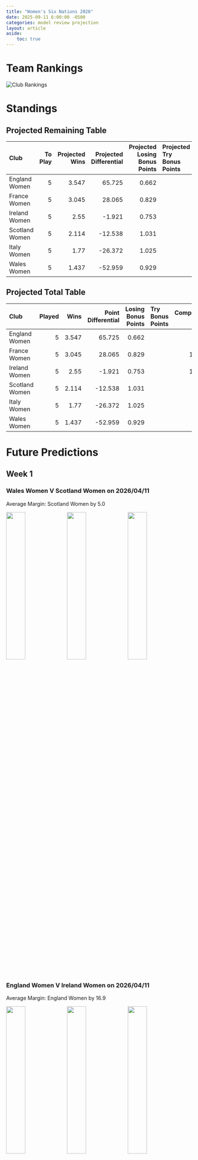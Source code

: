 ```yaml
---  
title: "Women's Six Nations 2026"  
date: 2025-09-11 6:00:00 -0500  
categories: model review projection  
layout: article  
aside:  
    toc: true  
---
```

# Team Rankings


![Club Rankings](plots/rankings_Womens_Six_Nations_2026.png)
# Standings

## Projected Remaining Table


| Club           |   To Play |   Projected Wins |   Projected Differential |   Projected Losing Bonus Points | Projected Try Bonus Points   |   Projected Competition Points |
|:---------------|----------:|-----------------:|-------------------------:|--------------------------------:|:-----------------------------|-------------------------------:|
| England Women  |         5 |            3.547 |                   65.725 |                           0.662 |                              |                         15.2   |
| France Women   |         5 |            3.045 |                   28.065 |                           0.829 |                              |                         13.329 |
| Ireland Women  |         5 |            2.55  |                   -1.921 |                           0.753 |                              |                         11.283 |
| Scotland Women |         5 |            2.114 |                  -12.538 |                           1.031 |                              |                          9.897 |
| Italy Women    |         5 |            1.77  |                  -26.372 |                           1.025 |                              |                          8.477 |
| Wales Women    |         5 |            1.437 |                  -52.959 |                           0.929 |                              |                          7.043 |



## Projected Total Table


| Club           |   Played |   Wins |   Point Differential |   Losing Bonus Points | Try Bonus Points   |   Competition Points |
|:---------------|---------:|-------:|---------------------:|----------------------:|:-------------------|---------------------:|
| England Women  |        5 |  3.547 |               65.725 |                 0.662 |                    |               15.2   |
| France Women   |        5 |  3.045 |               28.065 |                 0.829 |                    |               13.329 |
| Ireland Women  |        5 |  2.55  |               -1.921 |                 0.753 |                    |               11.283 |
| Scotland Women |        5 |  2.114 |              -12.538 |                 1.031 |                    |                9.897 |
| Italy Women    |        5 |  1.77  |              -26.372 |                 1.025 |                    |                8.477 |
| Wales Women    |        5 |  1.437 |              -52.959 |                 0.929 |                    |                7.043 |



# Future Predictions

## Week 1

### Wales Women V Scotland Women on 2026/04/11


Average Margin: Scotland Women by 5.0

<p float="left">
<img src="plots\2026-04-11-WalesWomen_V_ScotlandWomen_performances.png" width="32%" />
<img src="plots\2026-04-11-WalesWomen_V_ScotlandWomen_resultbar.png" width="32%" />
<img src="plots\2026-04-11-WalesWomen_V_ScotlandWomen_spreads.png" width="32%" />
</p>

### England Women V Ireland Women on 2026/04/11


Average Margin: England Women by 16.9

<p float="left">
<img src="plots\2026-04-11-EnglandWomen_V_IrelandWomen_performances.png" width="32%" />
<img src="plots\2026-04-11-EnglandWomen_V_IrelandWomen_resultbar.png" width="32%" />
<img src="plots\2026-04-11-EnglandWomen_V_IrelandWomen_spreads.png" width="32%" />
</p>

### France Women V Italy Women on 2026/04/11


Average Margin: France Women by 12.6

<p float="left">
<img src="plots\2026-04-11-FranceWomen_V_ItalyWomen_performances.png" width="32%" />
<img src="plots\2026-04-11-FranceWomen_V_ItalyWomen_resultbar.png" width="32%" />
<img src="plots\2026-04-11-FranceWomen_V_ItalyWomen_spreads.png" width="32%" />
</p>

## Week 2

### Wales Women V France Women on 2026/04/18


Average Margin: France Women by 10.5

<p float="left">
<img src="plots\2026-04-18-WalesWomen_V_FranceWomen_performances.png" width="32%" />
<img src="plots\2026-04-18-WalesWomen_V_FranceWomen_resultbar.png" width="32%" />
<img src="plots\2026-04-18-WalesWomen_V_FranceWomen_spreads.png" width="32%" />
</p>

### Ireland Women V Italy Women on 2026/04/18


Average Margin: Ireland Women by 7.0

<p float="left">
<img src="plots\2026-04-18-IrelandWomen_V_ItalyWomen_performances.png" width="32%" />
<img src="plots\2026-04-18-IrelandWomen_V_ItalyWomen_resultbar.png" width="32%" />
<img src="plots\2026-04-18-IrelandWomen_V_ItalyWomen_spreads.png" width="32%" />
</p>

### Scotland Women V England Women on 2026/04/18


Average Margin: England Women by 11.3

<p float="left">
<img src="plots\2026-04-18-ScotlandWomen_V_EnglandWomen_performances.png" width="32%" />
<img src="plots\2026-04-18-ScotlandWomen_V_EnglandWomen_resultbar.png" width="32%" />
<img src="plots\2026-04-18-ScotlandWomen_V_EnglandWomen_spreads.png" width="32%" />
</p>

## Week 3

### England Women V Wales Women on 2026/04/25


Average Margin: England Women by 24.8

<p float="left">
<img src="plots\2026-04-25-EnglandWomen_V_WalesWomen_performances.png" width="32%" />
<img src="plots\2026-04-25-EnglandWomen_V_WalesWomen_resultbar.png" width="32%" />
<img src="plots\2026-04-25-EnglandWomen_V_WalesWomen_spreads.png" width="32%" />
</p>

### Italy Women V Scotland Women on 2026/04/25


Average Margin: Italy Women by 1.0

<p float="left">
<img src="plots\2026-04-25-ItalyWomen_V_ScotlandWomen_performances.png" width="32%" />
<img src="plots\2026-04-25-ItalyWomen_V_ScotlandWomen_resultbar.png" width="32%" />
<img src="plots\2026-04-25-ItalyWomen_V_ScotlandWomen_spreads.png" width="32%" />
</p>

### France Women V Ireland Women on 2026/04/25


Average Margin: France Women by 8.3

<p float="left">
<img src="plots\2026-04-25-FranceWomen_V_IrelandWomen_performances.png" width="32%" />
<img src="plots\2026-04-25-FranceWomen_V_IrelandWomen_resultbar.png" width="32%" />
<img src="plots\2026-04-25-FranceWomen_V_IrelandWomen_spreads.png" width="32%" />
</p>

## Week 4

### Scotland Women V France Women on 2026/05/09


Average Margin: France Women by 0.3

<p float="left">
<img src="plots\2026-05-09-ScotlandWomen_V_FranceWomen_performances.png" width="32%" />
<img src="plots\2026-05-09-ScotlandWomen_V_FranceWomen_resultbar.png" width="32%" />
<img src="plots\2026-05-09-ScotlandWomen_V_FranceWomen_spreads.png" width="32%" />
</p>

### Ireland Women V Wales Women on 2026/05/09


Average Margin: Ireland Women by 11.3

<p float="left">
<img src="plots\2026-05-09-IrelandWomen_V_WalesWomen_performances.png" width="32%" />
<img src="plots\2026-05-09-IrelandWomen_V_WalesWomen_resultbar.png" width="32%" />
<img src="plots\2026-05-09-IrelandWomen_V_WalesWomen_spreads.png" width="32%" />
</p>

### Italy Women V England Women on 2026/05/09


Average Margin: England Women by 9.1

<p float="left">
<img src="plots\2026-05-09-ItalyWomen_V_EnglandWomen_performances.png" width="32%" />
<img src="plots\2026-05-09-ItalyWomen_V_EnglandWomen_resultbar.png" width="32%" />
<img src="plots\2026-05-09-ItalyWomen_V_EnglandWomen_spreads.png" width="32%" />
</p>

## Week 5

### Wales Women V Italy Women on 2026/05/17


Average Margin: Italy Women by 1.3

<p float="left">
<img src="plots\2026-05-17-WalesWomen_V_ItalyWomen_performances.png" width="32%" />
<img src="plots\2026-05-17-WalesWomen_V_ItalyWomen_resultbar.png" width="32%" />
<img src="plots\2026-05-17-WalesWomen_V_ItalyWomen_spreads.png" width="32%" />
</p>

### Ireland Women V Scotland Women on 2026/05/17


Average Margin: Ireland Women by 4.9

<p float="left">
<img src="plots\2026-05-17-IrelandWomen_V_ScotlandWomen_performances.png" width="32%" />
<img src="plots\2026-05-17-IrelandWomen_V_ScotlandWomen_resultbar.png" width="32%" />
<img src="plots\2026-05-17-IrelandWomen_V_ScotlandWomen_spreads.png" width="32%" />
</p>

### France Women V England Women on 2026/05/17


Average Margin: England Women by 3.6

<p float="left">
<img src="plots\2026-05-17-FranceWomen_V_EnglandWomen_performances.png" width="32%" />
<img src="plots\2026-05-17-FranceWomen_V_EnglandWomen_resultbar.png" width="32%" />
<img src="plots\2026-05-17-FranceWomen_V_EnglandWomen_spreads.png" width="32%" />
</p>
